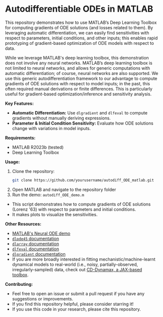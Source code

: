 # Autodifferentiable ODEs in MATLAB

This repository demonstrates how to use MATLAB’s Deep Learning Toolbox for computing gradients of ODE solutions (and losses related to them). By leveraging automatic differentiation, we can easily find sensitivities with respect to parameters, initial conditions, and other inputs; this enables rapid prototyping of gradient-based optimization of ODE models with respect to data.

While we leverage MATLAB's deep learning toolbox, this demonstration does not involve any neural networks. MATLAB’s deep learning toolbox is not limited to neural networks, and allows for generic computations with automatic differentiation; of course, neural networks are also supported.
We use this generic autodifferentiation framework to our advantage to compute gradients of ODE solutions with respect to model inputs; in the past, this often required manual derivations or finite differences.
This is particularly useful for gradient-based optimization/inference and sensitivity analysis. 

**Key Features:**
- **Automatic Differentiation:** Use `dlgradient` and `dlfeval` to compute gradients without manually deriving expressions.
- **Parameter & Initial Condition Sensitivity:** Evaluate how ODE solutions change with variations in model inputs.

**Requirements:**
- MATLAB R2023b (tested)
- Deep Learning Toolbox

**Usage:**
1. Clone the repository:
   ```bash
   git clone https://github.com/yourusername/autodiff_ODE_matlab.git
   ```
2. Open MATLAB and navigate to the repository folder
3. Run the demo: `autodiff_ODE_demo.m`
- This script demonstrates how to compute gradients of ODE solutions (Lorenz '63) with respect to parameters and initial conditions.
- It makes plots to visualize the sensitivities.

**Other Resources:**
- [MATLAB's Neural ODE demo](https://www.mathworks.com/help/deeplearning/ug/dynamical-system-modeling-using-neural-ode.html)
- [`dlode45` documentation](https://www.mathworks.com/help/deeplearning/ref/dlarray.dlode45.html)
- [`dlarray` documentation](https://www.mathworks.com/help/deeplearning/ref/dlarray.html)
- [`dlfeval` documentation](https://www.mathworks.com/help/deeplearning/ref/dlfeval.html)
- [`dlgradient` documentation](https://www.mathworks.com/help/deeplearning/ref/dlarray.dlgradient.html)
- If you are more broadly interested in fitting mechanistic/machine-learnt dynamical models to real-world (i.e., noisy, partially-observed, irregularly-sampled) data, check out [CD-Dynamax, a JAX-based toolbox](https://github.com/hd-UQ/cd_dynamax).

**Contributing:**
- Feel free to open an issue or submit a pull request if you have any suggestions or improvements.
- If you find this repository helpful, please consider starring it!
- If you use this code in your research, please cite this repository.

